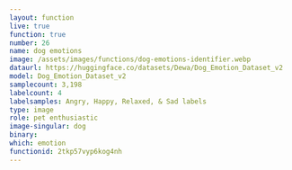 ```yaml
---
layout: function
live: true
function: true
number: 26
name: dog emotions
image: /assets/images/functions/dog-emotions-identifier.webp
dataurl: https://huggingface.co/datasets/Dewa/Dog_Emotion_Dataset_v2
model: Dog_Emotion_Dataset_v2
samplecount: 3,198
labelcount: 4
labelsamples: Angry, Happy, Relaxed, & Sad labels
type: image
role: pet enthusiastic
image-singular: dog
binary: 
which: emotion
functionid: 2tkp57vyp6kog4nh
---
```

